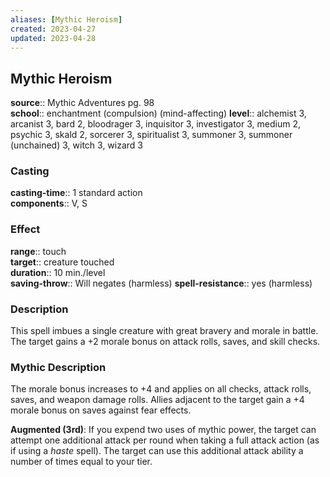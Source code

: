 ```yaml
---
aliases: [Mythic Heroism]
created: 2023-04-27
updated: 2023-04-28
---
```


## Mythic Heroism

**source**:: Mythic Adventures pg. 98  
**school**:: enchantment (compulsion) (mind-affecting)
**level**:: alchemist 3, arcanist 3, bard 2, bloodrager 3, inquisitor 3, investigator 3, medium 2, psychic 3, skald 2, sorcerer 3, spiritualist 3, summoner 3, summoner (unchained) 3, witch 3, wizard 3

### Casting

**casting-time**:: 1 standard action  
**components**:: V, S

### Effect

**range**:: touch  
**target**:: creature touched  
**duration**:: 10 min./level  
**saving-throw**:: Will negates (harmless)
**spell-resistance**:: yes (harmless)

### Description

This spell imbues a single creature with great bravery and morale in battle. The target gains a +2 morale bonus on attack rolls, saves, and skill checks.

### Mythic Description

The morale bonus increases to +4 and applies on all checks, attack rolls, saves, and weapon damage rolls. Allies adjacent to the target gain a +4 morale bonus on saves against fear effects.  
  
**Augmented (3rd)**: If you expend two uses of mythic power, the target can attempt one additional attack per round when taking a full attack action (as if using a *haste* spell). The target can use this additional attack ability a number of times equal to your tier.
